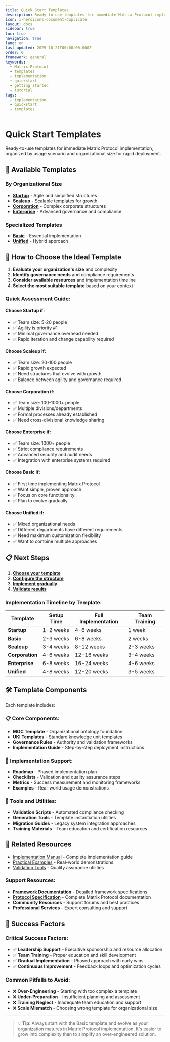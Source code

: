 ```yaml
---
title: Quick Start Templates
description: Ready-to-use templates for immediate Matrix Protocol implementation in different scenarios
icon: i-heroicons-document-duplicate
layout: docs
sidebar: true
toc: true
navigation: true
lang: en
last_updated: 2025-10-21T00:00:00.000Z
order: 0
framework: general
keywords:
  - Matrix Protocol
  - templates
  - implementation
  - quickstart
  - getting started
  - tutorial
tags:
  - implementation
  - quickstart
  - templates
---
```

# Quick Start Templates

Ready-to-use templates for immediate Matrix Protocol implementation, organized by usage scenario and organizational size for rapid deployment.

## 🚀 Available Templates

### By Organizational Size
- **[Startup](../../manual/templates/startup)** - Agile and simplified structures
- **[Scaleup](../../manual/templates/scaleup)** - Scalable templates for growth
- **[Corporation](../../manual/templates/corporation)** - Complex corporate structures
- **[Enterprise](../../manual/templates/enterprise)** - Advanced governance and compliance

### Specialized Templates
- **[Basic](../../manual/templates/basic)** - Essential implementation
- **[Unified](../../manual/templates/unified)** - Hybrid approach

## 🎯 How to Choose the Ideal Template

1. **Evaluate your organization's size** and complexity
2. **Identify governance needs** and compliance requirements
3. **Consider available resources** and implementation timeline
4. **Select the most suitable template** based on your context

### Quick Assessment Guide:

#### Choose **Startup** if:
- ✅ Team size: 5-20 people
- ✅ Agility is priority #1
- ✅ Minimal governance overhead needed
- ✅ Rapid iteration and change capability required

#### Choose **Scaleup** if:
- ✅ Team size: 20-100 people
- ✅ Rapid growth expected
- ✅ Need structures that evolve with growth
- ✅ Balance between agility and governance required

#### Choose **Corporation** if:
- ✅ Team size: 100-1000+ people
- ✅ Multiple divisions/departments
- ✅ Formal processes already established
- ✅ Need cross-divisional knowledge sharing

#### Choose **Enterprise** if:
- ✅ Team size: 1000+ people
- ✅ Strict compliance requirements
- ✅ Advanced security and audit needs
- ✅ Integration with enterprise systems required

#### Choose **Basic** if:
- ✅ First time implementing Matrix Protocol
- ✅ Want simple, proven approach
- ✅ Focus on core functionality
- ✅ Plan to evolve gradually

#### Choose **Unified** if:
- ✅ Mixed organizational needs
- ✅ Different departments have different requirements
- ✅ Need maximum customization flexibility
- ✅ Want to combine multiple approaches

## 📋 Next Steps

1. **[Choose your template](../../manual/templates)**
2. **[Configure the structure](../../manual)**
3. **[Implement gradually](../../implementation)**
4. **[Validate results](../../manual/tools)**

### Implementation Timeline by Template:

| Template | Setup Time | Full Implementation | Team Training |
|----------|------------|-------------------|---------------|
| **Startup** | 1-2 weeks | 4-6 weeks | 1 week |
| **Basic** | 2-3 weeks | 6-8 weeks | 2 weeks |
| **Scaleup** | 3-4 weeks | 8-12 weeks | 2-3 weeks |
| **Corporation** | 4-6 weeks | 12-16 weeks | 3-4 weeks |
| **Enterprise** | 6-8 weeks | 16-24 weeks | 4-6 weeks |
| **Unified** | 4-8 weeks | 12-20 weeks | 3-5 weeks |

## 🛠️ Template Components

Each template includes:

### 📋 Core Components:
- **MOC Template** - Organizational ontology foundation
- **UKI Templates** - Standard knowledge unit templates
- **Governance Rules** - Authority and validation frameworks
- **Implementation Guide** - Step-by-step deployment instructions

### 🚀 Implementation Support:
- **Roadmap** - Phased implementation plan
- **Checklists** - Validation and quality assurance steps
- **Metrics** - Success measurement and monitoring frameworks
- **Examples** - Real-world usage demonstrations

### 🔧 Tools and Utilities:
- **Validation Scripts** - Automated compliance checking
- **Generation Tools** - Template instantiation utilities
- **Migration Guides** - Legacy system integration approaches
- **Training Materials** - Team education and certification resources

## 📖 Related Resources

- [Implementation Manual](../../manual) - Complete implementation guide
- [Practical Examples](../../examples) - Real-world demonstrations
- [Validation Tools](../../manual/tools) - Quality assurance utilities

### Support Resources:
- **[Framework Documentation](../../frameworks)** - Detailed framework specifications
- **[Protocol Specification](../../protocol)** - Complete Matrix Protocol documentation
- **Community Resources** - Support forums and best practices
- **Professional Services** - Expert consulting and support

## 🎯 Success Factors

### Critical Success Factors:
- ✅ **Leadership Support** - Executive sponsorship and resource allocation
- ✅ **Team Training** - Proper education and skill development
- ✅ **Gradual Implementation** - Phased approach with early wins
- ✅ **Continuous Improvement** - Feedback loops and optimization cycles

### Common Pitfalls to Avoid:
- ❌ **Over-Engineering** - Starting with too complex a template
- ❌ **Under-Preparation** - Insufficient planning and assessment
- ❌ **Training Neglect** - Inadequate team education and support
- ❌ **Scale Mismatch** - Choosing wrong template for organizational size

---

> 💡 **Tip**: Always start with the Basic template and evolve as your organization matures in Matrix Protocol implementation. It's easier to grow into complexity than to simplify an over-engineered solution.